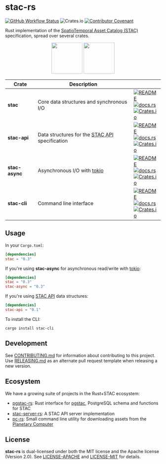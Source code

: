 # stac-rs

<!-- Allow html tags -->
<!-- markdownlint-disable MD033 -->

[![GitHub Workflow Status](https://img.shields.io/github/actions/workflow/status/gadomski/stac-rs/ci.yml?branch=main&style=for-the-badge)](https://github.com/gadomski/stac-rs/actions/workflows/ci.yml)
![Crates.io](https://img.shields.io/crates/l/stac?style=for-the-badge)
[![Contributor Covenant](https://img.shields.io/badge/Contributor%20Covenant-2.1-4baaaa.svg?style=for-the-badge)](./CODE_OF_CONDUCT)

Rust implementation of the [SpatioTemporal Asset Catalog (STAC)](https://stacspec.org/) specification, spread over several crates.

<p align="center">
<img src="https://github.com/radiantearth/stac-site/raw/main/assets/images/STAC-01.png" height="100">
<img src="https://rustacean.net/assets/rustacean-orig-noshadow.svg" height=100>
</p>

| Crate | Description | |
| ----- | ---- | --------- |
| **stac** | Core data structures and synchronous I/O | [![README](https://img.shields.io/static/v1?label=README&message=stac&color=informational&style=flat-square)](./stac/README.md) <br> [![docs.rs](https://img.shields.io/docsrs/stac?style=flat-square)](https://docs.rs/stac/latest/stac/) <br> [![Crates.io](https://img.shields.io/crates/v/stac?style=flat-square)](https://crates.io/crates/stac) |
| **stac-api** | Data structures for the [STAC API](https://github.com/radiantearth/stac-api-spec) specification | [![README](https://img.shields.io/static/v1?label=README&message=stac-api&color=informational&style=flat-square)](./stac-api/README.md) <br> [![docs.rs](https://img.shields.io/docsrs/stac-api?style=flat-square)](https://docs.rs/stac-api/latest/stac_api/) <br> [![Crates.io](https://img.shields.io/crates/v/stac-api?style=flat-square)](https://crates.io/crates/stac-api)
| **stac-async** | Asynchronous I/O with [tokio](https://tokio.rs/) | [![README](https://img.shields.io/static/v1?label=README&message=stac-async&color=informational&style=flat-square)](./stac-async/README.md) <br> [![docs.rs](https://img.shields.io/docsrs/stac-async?style=flat-square)](https://docs.rs/stac-async/latest/stac_async/) <br> [![Crates.io](https://img.shields.io/crates/v/stac-async?style=flat-square)](https://crates.io/crates/stac-async)
| **stac-cli** | Command line interface | [![README](https://img.shields.io/static/v1?label=README&message=stac-cli&color=informational&style=flat-square)](./stac-cli/README.md) <br> [![docs.rs](https://img.shields.io/docsrs/stac-cli?style=flat-square)](https://docs.rs/stac-cli/latest/stac_cli/) <br> [![Crates.io](https://img.shields.io/crates/v/stac-cli?style=flat-square)](https://crates.io/crates/stac-cli)

## Usage

In your `Cargo.toml`:

```toml
[dependencies]
stac = "0.3"
```

If you're using **stac-async** for asynchronous read/write with [tokio](https://tokio.rs/):

```toml
[dependencies]
stac = "0.3"
stac-async = "0.3"
```

If you're using [STAC API](https://github.com/radiantearth/stac-api-spec) data structures:

```toml
[dependencies]
stac-api = "0.1"
```

To install the CLI:

```shell
cargo install stac-cli
```

## Development

See [CONTRIBUTING.md](./CONTRIBUTING.md) for information about contributing to this project.
Use [RELEASING.md](./RELEASING.md) as an alternate pull request template when releasing a new version.

## Ecosystem

We have a growing suite of projects in the Rust+STAC ecosystem:

- [pgstac-rs](https://github.com/gadomski/pgstac-rs): Rust interface for [pgstac](https://github.com/stac-utils/pgstac), PostgreSQL schema and functions for STAC
- [stac-server-rs](https://github.com/gadomski/stac-server-rs): A STAC API server implementation
- [pc-rs](https://github.com/gadomski/pc-rs): Small command line utility for downloading assets from the [Planetary Computer](https://planetarycomputer.microsoft.com/)

## License

**stac-rs** is dual-licensed under both the MIT license and the Apache license (Version 2.0).
See [LICENSE-APACHE](./LICENSE-APACHE) and [LICENSE-MIT](./LICENSE-MIT) for details.
